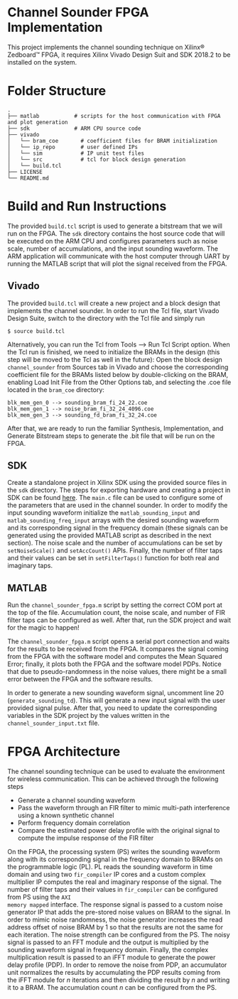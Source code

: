 
Channel Sounder FPGA Implementation
=======================
This project implements the channel sounding technique on  Xilinx® Zedboard™ FPGA, it requires Xilinx Vivado Design Suit and SDK 2018.2 to be installed on the system.

# Folder Structure
    .
    ├── matlab           # scripts for the host communication with FPGA and plot generation
    ├── sdk              # ARM CPU source code
    ├── vivado
    │   └── bram_coe	   # coefficient files for BRAM initialization
    │   └── ip_repo		   # user defined IPs
    │   └── sim            # IP unit test files
    │   └── src            # tcl for block design generation
    │   └── build.tcl
    ├── LICENSE
    └── README.md
# Build and Run Instructions
The provided <code>build.tcl</code> script is used to generate a bitstream that we will run on the FPGA. The <code>sdk</code> directory contains the host source code that will be executed on the ARM CPU and configures parameters such as noise scale, number of accumulations, and the input sounding waveform. The ARM application will communicate with the host computer through UART by running the MATLAB script that will plot the signal received from the FPGA. 
<H2>Vivado</H2>
The provided <code>build.tcl</code> will create a new project and a block design that implements the channel sounder. In order to run the Tcl file, start Vivado Design Suite, switch to the directory with the Tcl file and simply run

```
$ source build.tcl
```
Alternatively, you can run the Tcl from Tools --> Run Tcl Script option.
When the Tcl run is finished, we need to initialize the BRAMs in the design (this step will be moved to the Tcl as well in the future):
Open the block design <code>channel_sounder</code> from Sources tab in Vivado and choose the corresponding coefficient file for the BRAMs listed below by double-clicking on the BRAM, enabling Load Init File from the Other Options tab, and selecting the .coe file located in the <code>bram_coe</code> directory:
```
blk_mem_gen_0 --> sounding_bram_fi_24_22.coe
blk_mem_gen_1 --> noise_bram_fi_32_24_4096.coe
blk_mem_gen_3 --> sounding_fd_bram_fi_32_24.coe
```
After that, we are ready to run the familiar Synthesis, Implementation, and Generate Bitstream steps to generate the .bit file that will be run on the FPGA.
<H2>SDK</H2>
Create a standalone project in Xilinx SDK using the provided source files in the <code>sdk</code> directory. The steps for exporting hardware and creating a project in SDK can be found
<a href="https://www.xilinx.com/html_docs/xilinx2019_1/SDK_Doc/SDK_tasks/sdk_t_export_hwspec.html">here</a>.
The <code>main.c</code> file can be used to configure some of the parameters that are used in the channel sounder. In order to modify the input sounding waveform initialize the <code>matlab_sounding_input</code> and <code>matlab_sounding_freq_input</code> arrays with the desired sounding waveform and its corresponding signal in the frequency domain (these signals can be generated using the provided MATLAB script as described in the next section). The noise scale and the number of accumulations can be set by <code>setNoiseScale()</code> and <code>setAccCount()</code> APIs. Finally, the number of filter taps and their values can be set in <code>setFilterTaps()</code> function for both real and imaginary taps.

<H2>MATLAB</H2>
Run the <code>channel_sounder_fpga.m</code> script by setting the correct COM port at the top of the file. Accumulation count, the noise scale, and number of FIR filter taps can be configured as well. After that, run the SDK project and wait for the magic to happen!

The <code>channel_sounder_fpga.m</code> script opens a serial port connection and waits for the results to be received from the FPGA. It compares the signal coming from the FPGA with the software model and computes the Mean Squared Error; finally, it plots both the FPGA and the software model PDPs. Notice that due to pseudo-randomness in the noise values, there might be a small error between the FPGA and the software results. 

In order to generate a new sounding waveform signal, uncomment line 20 (<code>generate_sounding_td</code>). This will generate a new input signal with the user provided signal pulse. After that, you need to update the corresponding variables in the SDK project by the values written in the <code>channel_sounder_input.txt</code> file.
# FPGA Architecture
The channel sounding technique can be used to evaluate the environment for wireless communication. This can be achieved through the following steps

* Generate a channel sounding waveform
*  Pass the waveform through an FIR filter to mimic multi-path interference using a known synthetic channel 
* Perform frequency domain correlation
* Compare the estimated power delay profile with the original signal to compute the impulse response of the FIR filter

On the FPGA, the processing system (PS) writes the sounding waveform along with its corresponding signal in the frequency domain to BRAMs on the programmable logic (PL). PL reads the sounding waveform in time domain and using two <code>fir_compiler</code> IP cores and a custom complex multiplier IP computes the real and imaginary response of the signal. The number of filter taps and their values in <code>fir_compiler</code> can be configured from PS using the <code>AXI memory mapped</code> interface. 
The response signal is passed to a custom noise generator IP that adds the pre-stored noise values on BRAM to the signal. In order to mimic noise randomness, the noise generator increases the read address offset of noise BRAM by 1 so that the results are not the same for each iteration. The noise strength can be configured from the PS.
The noisy signal is passed to an FFT module and the output is multiplied by the sounding waveform signal in frequency domain. Finally, the complex multiplication result is passed to an iFFT module to generate the power delay profile (PDP).
In order to remove the noise from PDP, an accumulator unit normalizes the results by accumulating the PDP results coming from the iFFT module for <em>n</em> iterations and then dividing the result by <em>n</em> and writing it to a BRAM. The accumulation count <em>n</em> can be configured from the PS. 
